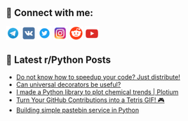 ## 🔎 Connect with me:
[<img src="https://github.com/bullbesh/bullbesh/blob/main/images/Telegram.png" width="32" height="32" />](https://t.me/bullbesh)
[<img src="https://github.com/bullbesh/bullbesh/blob/main/images/VK.png" width="32" height="32" />](https://vk.com/bullbesh)
[<img src="https://github.com/bullbesh/bullbesh/blob/main/images/Twitter.png" width="32" height="32" />](https://twitter.com/bullbesh1)
[<img src="https://github.com/bullbesh/bullbesh/blob/main/images/Instagram.png" width="32" height="32" />](https://www.instagram.com/bullbesh)
[<img src="https://github.com/bullbesh/bullbesh/blob/main/images/Reddit.png" width="32" height="32" />](https://www.reddit.com/user/bullbesh)
[<img src="https://github.com/bullbesh/bullbesh/blob/main/images/YouTube.png" width="32" height="32" />](https://www.youtube.com/channel/UCtfjRs6uzgq5mfm8S06WTcg)

## 📕 Latest r/Python Posts
<!-- BLOG-POST-LIST:START -->
- [Do not know how to speedup your code? Just distribute!](https://www.reddit.com/r/Python/comments/1dwzx4j/do_not_know_how_to_speedup_your_code_just/)
- [Can universal decorators be useful?](https://www.reddit.com/r/Python/comments/1dwzkv9/can_universal_decorators_be_useful/)
- [I made a Python library to plot chemical trends | Plotium](https://www.reddit.com/r/Python/comments/1dwy0bg/i_made_a_python_library_to_plot_chemical_trends/)
- [Turn Your GitHub Contributions into a Tetris GIF! 🎮](https://www.reddit.com/r/Python/comments/1dwwaoe/turn_your_github_contributions_into_a_tetris_gif/)
- [Building simple pastebin service in Python](https://www.reddit.com/r/Python/comments/1dwvicn/building_simple_pastebin_service_in_python/)
<!-- BLOG-POST-LIST:END -->
